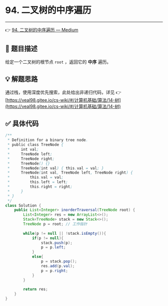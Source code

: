 # 94. 二叉树的中序遍历

---

👉 [94. 二叉树的中序遍历 — Medium](https://leetcode-cn.com/problems/binary-tree-inorder-traversal/)

## 📜 题目描述

给定一个二叉树的根节点 `root` ，返回它的 **中序** 遍历。

## 💡 解题思路

通过栈，使用深度优先搜索，此处给出非递归代码，详见 👉 [https://veal98.gitee.io/cs-wiki/#/计算机基础/算法/14-树](https://veal98.gitee.io/cs-wiki/#/计算机基础/算法/14-树)


## ✅  具体代码 


```java
/**
 * Definition for a binary tree node.
 * public class TreeNode {
 *     int val;
 *     TreeNode left;
 *     TreeNode right;
 *     TreeNode() {}
 *     TreeNode(int val) { this.val = val; }
 *     TreeNode(int val, TreeNode left, TreeNode right) {
 *         this.val = val;
 *         this.left = left;
 *         this.right = right;
 *     }
 * }
 */
class Solution {
    public List<Integer> inorderTraversal(TreeNode root) {
        List<Integer> res = new ArrayList<>();
        Stack<TreeNode> stack = new Stack<>();
        TreeNode p = root; // 工作指针
        
        while(p != null || !stack.isEmpty()){
            if(p != null){
                stack.push(p);
                p = p.left;
            }
            else{
                p = stack.pop();
                res.add(p.val);
                p = p.right;
            }
        }
        
        return res;
    }
}
```

